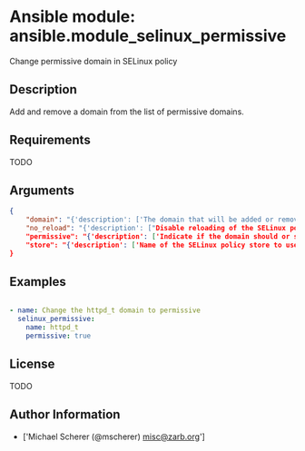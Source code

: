 # Ansible module: ansible.module_selinux_permissive


Change permissive domain in SELinux policy

## Description

Add and remove a domain from the list of permissive domains.

## Requirements

TODO

## Arguments

``` json
{
    "domain": "{'description': ['The domain that will be added or removed from the list of permissive domains.'], 'required': True}",
    "no_reload": "{'description': ["Disable reloading of the SELinux policy after making change to a domain's permissive setting.", 'The default is C(no), which causes policy to be reloaded when a domain changes state.', 'Reloading the policy does not work on older versions of the C(policycoreutils-python) library, for example in EL 6."'], 'type': 'bool', 'default': False}",
    "permissive": "{'description': ['Indicate if the domain should or should not be set as permissive.'], 'required': True, 'type': 'bool'}",
    "store": "{'description': ['Name of the SELinux policy store to use.']}",
}
```

## Examples


``` yaml

- name: Change the httpd_t domain to permissive
  selinux_permissive:
    name: httpd_t
    permissive: true

```

## License

TODO

## Author Information
  - ['Michael Scherer (@mscherer) <misc@zarb.org>']
